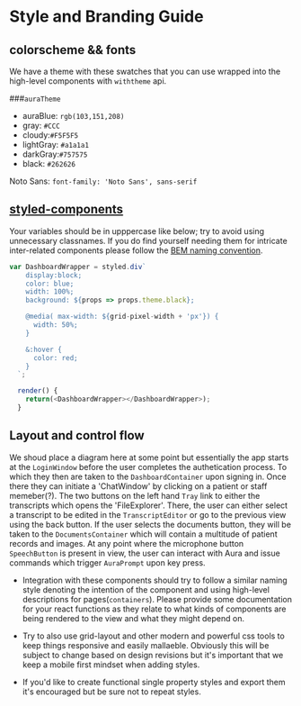# Style and Branding Guide

## colorscheme && fonts
We have a theme with these swatches that you can use wrapped into the high-level components with `withtheme` api.

###`auraTheme`
- auraBlue: `rgb(103,151,208)`
- gray: `#CCC`
- cloudy:`#F5F5F5`
- lightGray: `#a1a1a1`
- darkGray:`#757575`
- black: `#262626`

Noto Sans: `font-family: 'Noto Sans', sans-serif`

## [styled-components](https://github.com/styled-components/styled-components)
Your variables should be in upppercase like below; try to avoid using unnecessary classnames. If you do find yourself needing them for intricate inter-related components please follow the [BEM naming convention](http://getbem.com/naming/).
```javascript
var DashboardWrapper = styled.div`
    display:block;
    color: blue;
    width: 100%;
    background: ${props => props.theme.black};

    @media( max-width: ${grid-pixel-width + 'px'}) {
      width: 50%;
    }

    &:hover {
      color: red;
    }
  `;

  render() {
    return(<DashboardWrapper></DashboardWrapper>);
  }
```
## Layout and control flow

We shoud place a diagram here at some point but essentially the app starts at the `LoginWindow` before the user completes the authetication process. To which they then are taken to the `DashboardContainer` upon signing in. Once there they can initiate a 'ChatWindow' by clicking on a patient or staff memeber(?). The two buttons on the left hand `Tray` link to either the transcripts which opens the 'FileExplorer'. There, the user can either select a transcript to be edited in the `TranscriptEditor` or go to the previous view using the back button. If the user selects the documents button, they will be taken to the `DocumentsContainer` which will contain a multitude of patient records and images. At any point where the microphone button `SpeechButton` is present in view, the user can interact with Aura and issue commands which trigger `AuraPrompt` upon key press.

- Integration with these components should try to follow a similar naming style denoting the intention of the component and using high-level descriptions for pages(`containers`). Please provide some documentation for your react functions as they relate to what kinds of components are being rendered to the view and what they might depend on.

- Try to also use grid-layout and other modern and powerful css tools to keep things responsive and easily mallaeble. Obviously this will be subject to change based on design revisions but it's important that we keep a mobile first mindset when adding styles.

- If you'd like to create functional single property styles and export them it's encouraged but be sure not to repeat styles.
